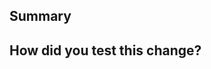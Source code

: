 <!--
  Thanks for submitting a pull request!
  We appreciate you spending the time to work on these changes. Please provide enough information so that others can review your pull request. The three fields below are mandatory.

  Before submitting a pull request, please make sure the following is done:

  1. Fork the repository and create your branch from `master`.
  2. Run `pnpm` in the repository root.
  3. If you've fixed a bug or added code that should be tested, add tests!
  4. Ensure the test suite passes (`pnpm test`).
  5. Make sure your code lints (`pnpm lint`).
  6.  If you haven't already, complete the CLA.
-->

## Summary

<!--
 Explain the **motivation** for making this change. What existing problem does the pull request solve?
-->

## How did you test this change?

<!--
  Demonstrate the code is solid. Example: The exact commands you ran and their output, screenshots / videos if the pull request changes the user interface.
  How exactly did you verify that your PR solves the issue you wanted to solve?
  If you leave this empty, your PR will very likely be closed.
-->
